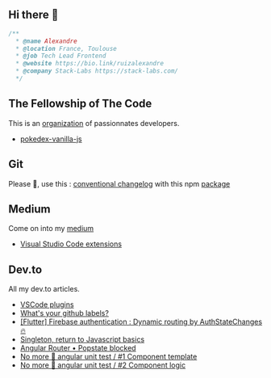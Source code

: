 ## Hi there 👋

```typescript
/**
  * @name Alexandre
  * @location France, Toulouse 
  * @job Tech Lead Frontend
  * @website https://bio.link/ruizalexandre
  * @company Stack-Labs https://stack-labs.com/
  */
```

## The Fellowship of The Code

This is an [organization](https://github.com/the-fellowship-of-the-code) of passionnates developers.

* [pokedex-vanilla-js](https://github.com/the-fellowship-of-the-code/pokedex-vanilla-js)

## Git

Please 👋, use this : [conventional changelog](https://www.conventionalcommits.org/en/v1.0.0/) with this npm [package](https://www.npmjs.com/package/standard-changelog)

## Medium

Come on into my [medium](https://ruizalexandre.medium.com)

* [Visual Studio Code extensions](https://ruizalexandre.medium.com/visual-studio-code-extensions-bcc8f1331130)

## Dev.to

All my dev.to articles.

* [VSCode plugins](https://dev.to/ruizalexandre/vscode-plugins-2h19)
* [What's your github labels?](https://dev.to/ruizalexandre/what-s-yours-github-labels-5eed)
* [[Flutter] Firebase authentication : Dynamic routing by AuthStateChanges 🔥](https://dev.to/ruizalexandre/flutter-firebase-authentication-dynamic-routing-by-authstatechanges-9k0)
* [Singleton, return to Javascript basics](https://dev.to/ruizalexandre/singleton-return-to-javascript-basics-gp8)
* [Angular Router • Popstate blocked](https://dev.to/stack-labs/angular-router-popstate-blocked-3c18)
* [No more 💩 angular unit test / #1 Component template](https://dev.to/stack-labs/no-more-angular-unit-test-1-component-template-2b09)
* [No more 💩 angular unit test / #2 Component logic](https://dev.to/stack-labs/no-more-angular-unit-test-2-component-logic-3cgk)
